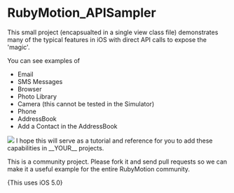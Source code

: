 RubyMotion_APISampler
=====================

This small project (encapsualted in a single view class file) demonstrates many of the typical features in iOS with direct API calls to expose the 'magic'.

You can see examples of
 * Email
 * SMS Messages
 * Browser
 * Photo Library
 * Camera (this cannot be tested in the Simulator)
 * Phone
 * AddressBook
 * Add a Contact in the AddressBook

<img src="app_screenshot.png" />
I hope this will serve as a tutorial and reference for you to add these capabilities in __YOUR__ projects.


This is a community project.  Please fork it and send pull requests so we can make it a useful example for the entire RubyMotion community.

{This uses iOS 5.0}
